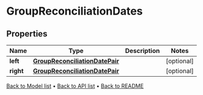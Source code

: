 

# GroupReconciliationDates


## Properties

| Name | Type | Description | Notes |
|------------ | ------------- | ------------- | -------------|
|**left** | [**GroupReconciliationDatePair**](GroupReconciliationDatePair.md) |  |  [optional] |
|**right** | [**GroupReconciliationDatePair**](GroupReconciliationDatePair.md) |  |  [optional] |



[Back to Model list](../README.md#documentation-for-models) &#8226; [Back to API list](../README.md#documentation-for-api-endpoints) &#8226; [Back to README](../README.md)


